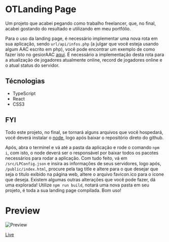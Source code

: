 # OTLanding Page
Um projeto que acabei pegando como trabalho freelancer, que, no final, acabei gostando do resultado e utilizando em meu portfólio.

Para o uso da landing page, é necessário implementar uma nova rota em sua aplicação, sendo `url/api/infos.php` (a julgar que você esteja usando algum AAC escrito em php), você pode encontrar um exemplo de como fazer isto no gesiorAAC [aqui](https://github.com/httpsotavio/gesior). É necessário a implementação desta rota para a atualização de jogadores atualmente online, record de jogadores online e o atual status do servidor.

## Técnologias

- TypeScript
- React
- CSS3

## FYI
Todo este projeto, no final, se tornará alguns arquivos que você hospedará, você deverá instalar o [node](https://nodejs.org/en/download/package-manager/current), logo após baixar o repositório direto do github.

Após, abra o terminel e vá até a pasta da aplicação e rode o comando `npm i`, com isto, o node deverá ser o responsável por baixar todos os pacotes necessários para rodar a aplicação. Com tudo feito, vá em `/src/LPConfig.json` e insira as informações de seus servidores, logo após, `/public/index.html`, procure pela tag title e altere para o que desejar que seja o titulo exibido na página web, altere o arquivo favicon.ico para o icone que deseja. Existem algumas outras alterações que você pode fazer, dá uma explorada! Utilize `npm run build`, notará uma nova pasta em seu projeto, é toda a sua landing page compilada. Bom uso!

# Preview
![Preview](./.github/preview.gif)

[Live](https://opentibialandingpage.vercel.app)
